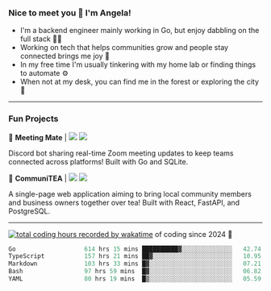 ### Nice to meet you 👋 I'm Angela!

- I'm a backend engineer mainly working in Go, but enjoy dabbling on the full stack 👩‍💻
- Working on tech that helps communities grow and people stay connected brings me joy 🤝
- In my free time I'm usually tinkering with my home lab or finding things to automate ⚙️
- When not at my desk, you can find me in the forest or exploring the city 🧋

---

### Fun Projects

👾 **Meeting Mate** | [![](https://img.shields.io/badge/Code-violet.svg?style=flat-square)](https://github.com/angelajfisher/meeting-mate) [![](https://img.shields.io/badge/Site-violet.svg?style=flat-square)](https://angelajfisher.com/projects/meeting-mate)

Discord bot sharing real-time Zoom meeting updates to keep teams connected across platforms! Built with Go and SQLite.

🍵 **CommuniTEA** | [![](https://img.shields.io/badge/Code-green.svg?style=flat-square)](https://gitlab.com/angelajfisher/communiTEA) [![](https://img.shields.io/badge/Demo-green.svg?style=flat-square)](https://angelajfisher.gitlab.io/communiTEA/)

A single-page web application aiming to bring local community members and business owners together over tea!  Built with React, FastAPI, and PostgreSQL.

---

<a href="https://wakatime.com/@018c1e94-8745-411f-aea1-f33be044d952"><img src="https://wakatime.com/badge/user/018c1e94-8745-411f-aea1-f33be044d952.svg?style=flat-square" alt="total coding hours recorded by wakatime" /></a> of coding since 2024 🌊<br>
<!--START_SECTION:waka-->

```go
Go                   614 hrs 15 mins ██████████▓░░░░░░░░░░░░░░   42.74 %
TypeScript           157 hrs 21 mins ██▓░░░░░░░░░░░░░░░░░░░░░░   10.95 %
Markdown             103 hrs 33 mins █▓░░░░░░░░░░░░░░░░░░░░░░░   07.21 %
Bash                 97 hrs 59 mins  █▓░░░░░░░░░░░░░░░░░░░░░░░   06.82 %
YAML                 80 hrs 19 mins  █▒░░░░░░░░░░░░░░░░░░░░░░░   05.59 %
```

<!--END_SECTION:waka--> 
